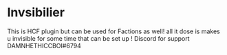 # Invsibilier
This is HCF plugin but can be used for Factions as well! all it dose is makes u invisible for some time that can be set up ! Discord for support DAMNHETHICCBOI#6794
